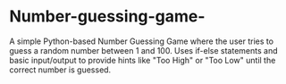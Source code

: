 # Number-guessing-game-
A simple Python-based Number Guessing Game where the user tries to guess a random number between 1 and 100. Uses if-else statements and basic input/output to provide hints like "Too High" or "Too Low" until the correct number is guessed.
